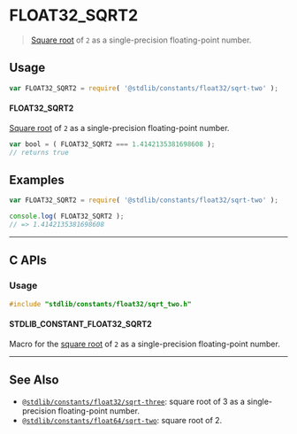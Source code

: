 <!--

@license Apache-2.0

Copyright (c) 2024 The Stdlib Authors.

Licensed under the Apache License, Version 2.0 (the "License");
you may not use this file except in compliance with the License.
You may obtain a copy of the License at

   http://www.apache.org/licenses/LICENSE-2.0

Unless required by applicable law or agreed to in writing, software
distributed under the License is distributed on an "AS IS" BASIS,
WITHOUT WARRANTIES OR CONDITIONS OF ANY KIND, either express or implied.
See the License for the specific language governing permissions and
limitations under the License.

-->

# FLOAT32_SQRT2

> [Square root][@stdlib/math/base/special/sqrtf] of `2` as a single-precision floating-point number.

<section class="usage">

## Usage

```javascript
var FLOAT32_SQRT2 = require( '@stdlib/constants/float32/sqrt-two' );
```

#### FLOAT32_SQRT2

[Square root][@stdlib/math/base/special/sqrtf] of `2` as a single-precision floating-point number.

```javascript
var bool = ( FLOAT32_SQRT2 === 1.4142135381698608 );
// returns true
```

</section>

<!-- /.usage -->

<section class="examples">

## Examples

<!-- TODO: better example -->

<!-- eslint no-undef: "error" -->

```javascript
var FLOAT32_SQRT2 = require( '@stdlib/constants/float32/sqrt-two' );

console.log( FLOAT32_SQRT2 );
// => 1.4142135381698608
```

</section>

<!-- /.examples -->

<!-- C interface documentation. -->

* * *

<section class="c">

## C APIs

<!-- Section to include introductory text. Make sure to keep an empty line after the intro `section` element and another before the `/section` close. -->

<section class="intro">

</section>

<!-- /.intro -->

<!-- C usage documentation. -->

<section class="usage">

### Usage

```c
#include "stdlib/constants/float32/sqrt_two.h"
```

#### STDLIB_CONSTANT_FLOAT32_SQRT2

Macro for the [square root][@stdlib/math/base/special/sqrtf] of `2` as a single-precision floating-point number.

</section>

<!-- /.usage -->

<!-- C API usage notes. Make sure to keep an empty line after the `section` element and another before the `/section` close. -->

<section class="notes">

</section>

<!-- /.notes -->

<!-- C API usage examples. -->

<section class="examples">

</section>

<!-- /.examples -->

</section>

<!-- /.c -->

<!-- Section for related `stdlib` packages. Do not manually edit this section, as it is automatically populated. -->

<section class="related">

* * *

## See Also

-   <span class="package-name">[`@stdlib/constants/float32/sqrt-three`][@stdlib/constants/float32/sqrt-three]</span><span class="delimiter">: </span><span class="description">square root of 3 as a single-precision floating-point number.</span>
-   <span class="package-name">[`@stdlib/constants/float64/sqrt-two`][@stdlib/constants/float64/sqrt-two]</span><span class="delimiter">: </span><span class="description">square root of 2.</span>

</section>

<!-- /.related -->

<!-- Section for all links. Make sure to keep an empty line after the `section` element and another before the `/section` close. -->

<section class="links">

[@stdlib/math/base/special/sqrtf]: https://github.com/stdlib-js/stdlib/tree/develop/lib/node_modules/%40stdlib/math/base/special/sqrtf

<!-- <related-links> -->

[@stdlib/constants/float32/sqrt-three]: https://github.com/stdlib-js/stdlib/tree/develop/lib/node_modules/%40stdlib/constants/float32/sqrt-three

[@stdlib/constants/float64/sqrt-two]: https://github.com/stdlib-js/stdlib/tree/develop/lib/node_modules/%40stdlib/constants/float64/sqrt-two

<!-- </related-links> -->

</section>

<!-- /.links -->
